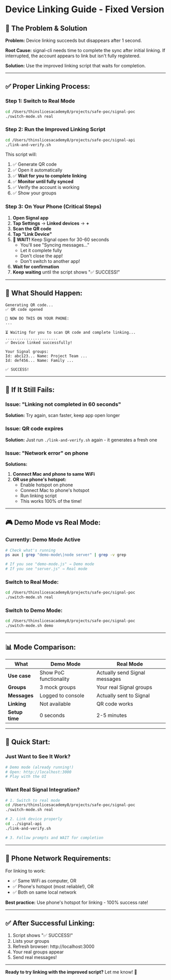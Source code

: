 # Device Linking Guide - Fixed Version

## 🔧 The Problem & Solution

**Problem:** Device linking succeeds but disappears after 1 second.

**Root Cause:** signal-cli needs time to complete the sync after initial linking. If interrupted, the account appears to link but isn't fully registered.

**Solution:** Use the improved linking script that waits for completion.

---

## ✅ **Proper Linking Process:**

### Step 1: Switch to Real Mode

```bash
cd /Users/thinslicesacademy8/projects/safe-poc/signal-poc
./switch-mode.sh real
```

### Step 2: Run the Improved Linking Script

```bash
cd /Users/thinslicesacademy8/projects/safe-poc/signal-api
./link-and-verify.sh
```

This script will:
1. ✅ Generate QR code
2. ✅ Open it automatically
3. ✅ **Wait for you to complete linking**
4. ✅ **Monitor until fully synced**
5. ✅ Verify the account is working
6. ✅ Show your groups

### Step 3: On Your Phone (Critical Steps)

1. **Open Signal app**
2. **Tap Settings** → **Linked devices** → **+**
3. **Scan the QR code**
4. **Tap "Link Device"**
5. **🔴 WAIT!** Keep Signal open for 30-60 seconds
   - You'll see "Syncing messages..."
   - Let it complete fully
   - Don't close the app!
   - Don't switch to another app!
6. **Wait for confirmation**
7. **Keep waiting** until the script shows "✅ SUCCESS!"

---

## 🎯 **What Should Happen:**

```
Generating QR code...
✅ QR code opened

📱 NOW DO THIS ON YOUR PHONE:
...

⏳ Waiting for you to scan QR code and complete linking...
.......................
✅ Device linked successfully!

Your Signal groups:
Id: abc123... Name: Project Team ...
Id: def456... Name: Family ...

✅ SUCCESS!
```

---

## 🐛 **If It Still Fails:**

### Issue: "Linking not completed in 60 seconds"

**Solution:** Try again, scan faster, keep app open longer

### Issue: QR code expires

**Solution:** Just run `./link-and-verify.sh` again - it generates a fresh one

### Issue: "Network error" on phone

**Solutions:**
1. **Connect Mac and phone to same WiFi**
2. **OR use phone's hotspot:**
   - Enable hotspot on phone
   - Connect Mac to phone's hotspot
   - Run linking script
   - This works 100% of the time!

---

## 🎮 **Demo Mode vs Real Mode:**

### Currently: Demo Mode Active

```bash
# Check what's running
ps aux | grep "demo-mode\|node server" | grep -v grep

# If you see "demo-mode.js" → Demo mode
# If you see "server.js" → Real mode
```

### Switch to Real Mode:

```bash
cd /Users/thinslicesacademy8/projects/safe-poc/signal-poc
./switch-mode.sh real
```

### Switch to Demo Mode:

```bash
cd /Users/thinslicesacademy8/projects/safe-poc/signal-poc
./switch-mode.sh demo
```

---

## 📊 **Mode Comparison:**

| What | Demo Mode | Real Mode |
|------|-----------|-----------|
| **Use case** | Show PoC functionality | Actually send Signal messages |
| **Groups** | 3 mock groups | Your real Signal groups |
| **Messages** | Logged to console | Actually sent to Signal |
| **Linking** | Not available | QR code works |
| **Setup time** | 0 seconds | 2-5 minutes |

---

## 🚀 **Quick Start:**

### Just Want to See It Work?
```bash
# Demo mode (already running!)
# Open: http://localhost:3000
# Play with the UI
```

### Want Real Signal Integration?
```bash
# 1. Switch to real mode
cd /Users/thinslicesacademy8/projects/safe-poc/signal-poc
./switch-mode.sh real

# 2. Link device properly
cd ../signal-api
./link-and-verify.sh

# 3. Follow prompts and WAIT for completion
```

---

## 📱 **Phone Network Requirements:**

For linking to work:
- ✅ Same WiFi as computer, OR
- ✅ Phone's hotspot (most reliable!), OR
- ✅ Both on same local network

**Best practice:** Use phone's hotspot for linking - 100% success rate!

---

## ✅ **After Successful Linking:**

1. Script shows "✅ SUCCESS!"
2. Lists your groups
3. Refresh browser: http://localhost:3000
4. Your real groups appear
5. Send real messages!

---

**Ready to try linking with the improved script?** Let me know! 📱

